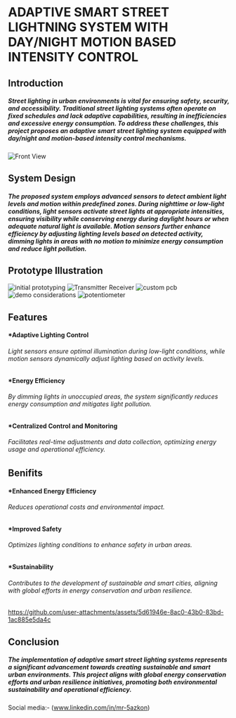 # <h1>ADAPTIVE SMART STREET LIGHTNING SYSTEM WITH DAY/NIGHT MOTION BASED INTENSITY CONTROL</h1>

<h2>Introduction</h2>
<h5>Street lighting in urban environments is vital for ensuring safety, security, and accessibility. Traditional street lighting systems often operate on fixed schedules and lack adaptive capabilities, resulting in inefficiencies and excessive energy consumption. To address these challenges, this project proposes an adaptive smart street lighting system equipped with day/night and motion-based intensity control mechanisms.</h5>

![Front View](https://github.com/user-attachments/assets/8b02871a-0890-461e-ace2-ebf86d6faf12)

<h2>System Design</h2>
<h5>The proposed system employs advanced sensors to detect ambient light levels and motion within predefined zones. During nighttime or low-light conditions, light sensors activate street lights at appropriate intensities, ensuring visibility while conserving energy during daylight hours or when adequate natural light is available. Motion sensors further enhance efficiency by adjusting lighting levels based on detected activity, dimming lights in areas with no motion to minimize energy consumption and reduce light pollution.</h5>

<h2>Prototype Illustration</h2>

![initial prototyping](https://github.com/user-attachments/assets/4af5b9b3-1455-4d88-b9a0-aa5367754a7d)
![Transmitter Receiver](https://github.com/user-attachments/assets/31259004-020d-4f67-90d3-96b687a34462)
![custom pcb](https://github.com/user-attachments/assets/e1a0fad9-bd11-48bf-b7b8-aeae667e1157)
![demo considerations](https://github.com/user-attachments/assets/cc632f8f-48f7-45de-822a-e5c29009caf6)
![potentiometer](https://github.com/user-attachments/assets/127292b4-c60a-4091-9082-e8b574e02c79)

<h2>Features</h2>
<h4>*Adaptive Lighting Control</h4> <h6>Light sensors ensure optimal illumination during low-light conditions, while motion sensors dynamically adjust lighting based on activity levels.</h6>
<h4>*Energy Efficiency</h4> <h6>By dimming lights in unoccupied areas, the system significantly reduces energy consumption and mitigates light pollution.</h6>
<h4>*Centralized Control and Monitoring</h4> <h6>Facilitates real-time adjustments and data collection, optimizing energy usage and operational efficiency.</h6>

<h2>Benifits</h2>
<h4>*Enhanced Energy Efficiency</h4> <h6>Reduces operational costs and environmental impact.</h6>
<h4>*Improved Safety</h4> <h6>Optimizes lighting conditions to enhance safety in urban areas.</h6>
<h4>*Sustainability</h4> <h6>Contributes to the development of sustainable and smart cities, aligning with global efforts in energy conservation and urban resilience.</h6>

https://github.com/user-attachments/assets/5d61946e-8ac0-43b0-83bd-1ac885e5da4c
<h2>Conclusion</h2>
<h5>The implementation of adaptive smart street lighting systems represents a significant advancement towards creating sustainable and smart urban environments. This project aligns with global energy conservation efforts and urban resilience initiatives, promoting both environmental sustainability and operational efficiency.</h5>

Social media:- (www.linkedin.com/in/mr-5azkon)



